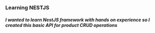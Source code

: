 ### Learning NESTJS

##### I wanted to learn NestJS framework with hands on experience so I created this basic API for product CRUD operations